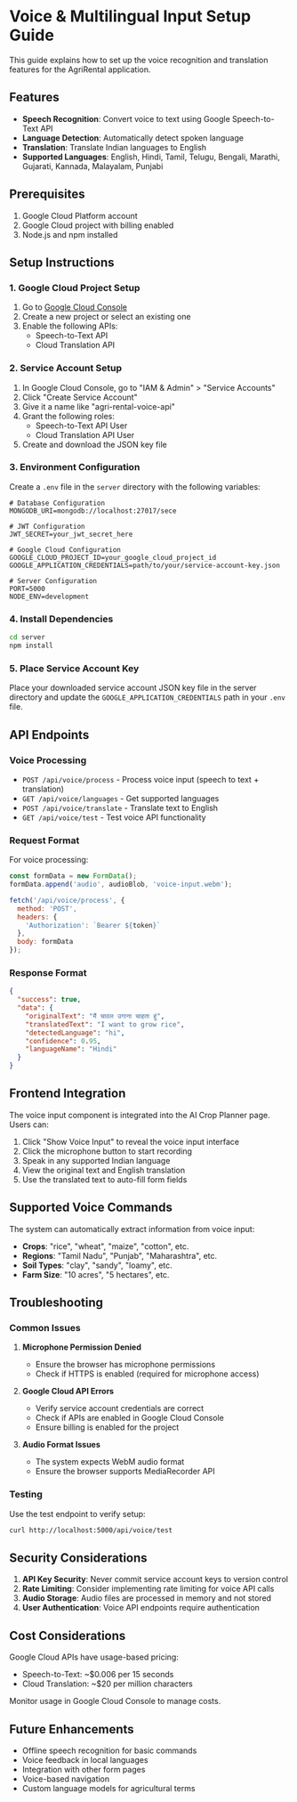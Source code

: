 # Voice & Multilingual Input Setup Guide

This guide explains how to set up the voice recognition and translation features for the AgriRental application.

## Features

- **Speech Recognition**: Convert voice to text using Google Speech-to-Text API
- **Language Detection**: Automatically detect spoken language
- **Translation**: Translate Indian languages to English
- **Supported Languages**: English, Hindi, Tamil, Telugu, Bengali, Marathi, Gujarati, Kannada, Malayalam, Punjabi

## Prerequisites

1. Google Cloud Platform account
2. Google Cloud project with billing enabled
3. Node.js and npm installed

## Setup Instructions

### 1. Google Cloud Project Setup

1. Go to [Google Cloud Console](https://console.cloud.google.com/)
2. Create a new project or select an existing one
3. Enable the following APIs:
   - Speech-to-Text API
   - Cloud Translation API

### 2. Service Account Setup

1. In Google Cloud Console, go to "IAM & Admin" > "Service Accounts"
2. Click "Create Service Account"
3. Give it a name like "agri-rental-voice-api"
4. Grant the following roles:
   - Speech-to-Text API User
   - Cloud Translation API User
5. Create and download the JSON key file

### 3. Environment Configuration

Create a `.env` file in the `server` directory with the following variables:

```env
# Database Configuration
MONGODB_URI=mongodb://localhost:27017/sece

# JWT Configuration
JWT_SECRET=your_jwt_secret_here

# Google Cloud Configuration
GOOGLE_CLOUD_PROJECT_ID=your_google_cloud_project_id
GOOGLE_APPLICATION_CREDENTIALS=path/to/your/service-account-key.json

# Server Configuration
PORT=5000
NODE_ENV=development
```

### 4. Install Dependencies

```bash
cd server
npm install
```

### 5. Place Service Account Key

Place your downloaded service account JSON key file in the server directory and update the `GOOGLE_APPLICATION_CREDENTIALS` path in your `.env` file.

## API Endpoints

### Voice Processing
- `POST /api/voice/process` - Process voice input (speech to text + translation)
- `GET /api/voice/languages` - Get supported languages
- `POST /api/voice/translate` - Translate text to English
- `GET /api/voice/test` - Test voice API functionality

### Request Format

For voice processing:
```javascript
const formData = new FormData();
formData.append('audio', audioBlob, 'voice-input.webm');

fetch('/api/voice/process', {
  method: 'POST',
  headers: {
    'Authorization': `Bearer ${token}`
  },
  body: formData
});
```

### Response Format

```json
{
  "success": true,
  "data": {
    "originalText": "मैं चावल उगाना चाहता हूं",
    "translatedText": "I want to grow rice",
    "detectedLanguage": "hi",
    "confidence": 0.95,
    "languageName": "Hindi"
  }
}
```

## Frontend Integration

The voice input component is integrated into the AI Crop Planner page. Users can:

1. Click "Show Voice Input" to reveal the voice input interface
2. Click the microphone button to start recording
3. Speak in any supported Indian language
4. View the original text and English translation
5. Use the translated text to auto-fill form fields

## Supported Voice Commands

The system can automatically extract information from voice input:

- **Crops**: "rice", "wheat", "maize", "cotton", etc.
- **Regions**: "Tamil Nadu", "Punjab", "Maharashtra", etc.
- **Soil Types**: "clay", "sandy", "loamy", etc.
- **Farm Size**: "10 acres", "5 hectares", etc.

## Troubleshooting

### Common Issues

1. **Microphone Permission Denied**
   - Ensure the browser has microphone permissions
   - Check if HTTPS is enabled (required for microphone access)

2. **Google Cloud API Errors**
   - Verify service account credentials are correct
   - Check if APIs are enabled in Google Cloud Console
   - Ensure billing is enabled for the project

3. **Audio Format Issues**
   - The system expects WebM audio format
   - Ensure the browser supports MediaRecorder API

### Testing

Use the test endpoint to verify setup:
```bash
curl http://localhost:5000/api/voice/test
```

## Security Considerations

1. **API Key Security**: Never commit service account keys to version control
2. **Rate Limiting**: Consider implementing rate limiting for voice API calls
3. **Audio Storage**: Audio files are processed in memory and not stored
4. **User Authentication**: Voice API endpoints require authentication

## Cost Considerations

Google Cloud APIs have usage-based pricing:
- Speech-to-Text: ~$0.006 per 15 seconds
- Cloud Translation: ~$20 per million characters

Monitor usage in Google Cloud Console to manage costs.

## Future Enhancements

- Offline speech recognition for basic commands
- Voice feedback in local languages
- Integration with other form pages
- Voice-based navigation
- Custom language models for agricultural terms 